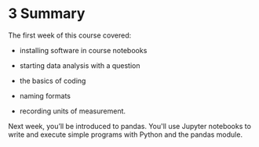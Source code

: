 # 3 Summary


The first week of this course covered:

* installing software in course notebooks

* starting data analysis with a question 

* the basics of coding

* naming formats

* recording units of measurement.

Next week, you’ll be introduced to pandas. You'll use Jupyter notebooks to write and execute simple programs with Python and the pandas module. 

